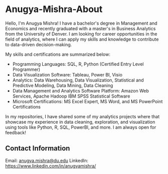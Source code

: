 # Anugya-Mishra-About

Hello, I'm Anugya Mishra! I have a bachelor's degree in Management and Economics and recently graduated with a master's in Business Analytics from the University of Denver. I am looking for career opportunities in the field of analytics,  where I can apply my skills and knowledge to contribute to data-driven decision-making. 

My skills and certifications are summarized below:
* Programming Languages: SQL, R, Python (Certified Entry Level Programmer)
* Data Visualization Software: Tableau, Power BI, Visio
* Analytics: Data Warehousing, Data Visualization, Statistical and Predictive Modeling, Data Mining, Data Cleaning
* Data Management and Analytics Software Platform: Amazon Web Services, Apache Hadoop IBM SPSS Statistical Software
* Microsoft Certifications: MS Excel Expert, MS Word, and MS PowerPoint Certifications

In my repositories, I have shared some of my analytics projects where that showcase my experience in data cleaning, exploration, and visualization using tools like Python, R, SQL, PowerBI, and more. I am always open for feedback!


## Contact Information

Email: anugya.mishra@du.edu
LinkedIn: https://www.linkedin.com/in/anugyamishra/ 


